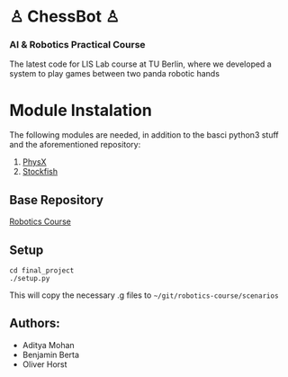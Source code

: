 # ♙ ChessBot ♙
### AI & Robotics Practical Course

The latest code for LIS Lab course at TU Berlin, where we developed a system to play games between two panda robotic hands

# Module Instalation

The following modules are needed, in addition to the basci python3 stuff and the aforementioned repository:
1. [PhysX](https://github.com/MarcToussaint/rai-maintenance/blob/master/help/localSourceInstalls.md#PhysX)
2. [Stockfish](https://www.howtoinstall.me/ubuntu/18-04/stockfish/)


## Base Repository

[Robotics Course](https://github.com/MarcToussaint/robotics-course)

## Setup

    cd final_project
    ./setup.py

This will copy the necessary .g files to `~/git/robotics-course/scenarios`


## Authors: 

- Aditya Mohan
- Benjamin Berta
- Oliver Horst
